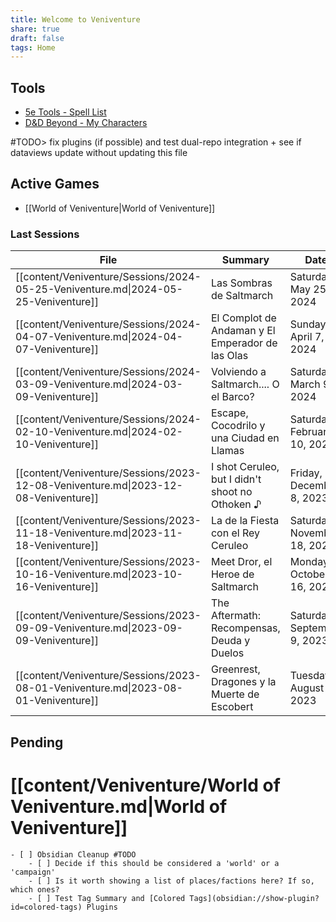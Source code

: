 ```yaml
---
title: Welcome to Veniventure
share: true
draft: false
tags: Home
---
```


## Tools

- [5e Tools - Spell List](https://5e.tools/spells.html)
- [D&D Beyond - My Characters](https://www.dndbeyond.com/characters)

#TODO> fix plugins (if possible) and test  dual-repo integration + see if dataviews update without updating this file

## Active Games

- [[World of Veniventure|World of Veniventure]]

### Last Sessions

| File                                                                               | Summary                                          | Date                        |
| ---------------------------------------------------------------------------------- | ------------------------------------------------ | --------------------------- |
| [[content/Veniventure/Sessions/2024-05-25-Veniventure.md\|2024-05-25-Veniventure]] | Las Sombras de Saltmarch                         | Saturday, May 25, 2024      |
| [[content/Veniventure/Sessions/2024-04-07-Veniventure.md\|2024-04-07-Veniventure]] | El Complot de Andaman y El Emperador de las Olas | Sunday, April 7, 2024       |
| [[content/Veniventure/Sessions/2024-03-09-Veniventure.md\|2024-03-09-Veniventure]] | Volviendo a Saltmarch.... O el Barco?            | Saturday, March 9, 2024     |
| [[content/Veniventure/Sessions/2024-02-10-Veniventure.md\|2024-02-10-Veniventure]] | Escape, Cocodrilo y una Ciudad en Llamas         | Saturday, February 10, 2024 |
| [[content/Veniventure/Sessions/2023-12-08-Veniventure.md\|2023-12-08-Veniventure]] | I shot Ceruleo, but I didn't shoot no Othoken ♪  | Friday, December 8, 2023    |
| [[content/Veniventure/Sessions/2023-11-18-Veniventure.md\|2023-11-18-Veniventure]] | La de la Fiesta con el Rey Ceruleo               | Saturday, November 18, 2023 |
| [[content/Veniventure/Sessions/2023-10-16-Veniventure.md\|2023-10-16-Veniventure]] | Meet Dror, el Heroe de Saltmarch                 | Monday, October 16, 2023    |
| [[content/Veniventure/Sessions/2023-09-09-Veniventure.md\|2023-09-09-Veniventure]] | The Aftermath: Recompensas, Deuda y Duelos       | Saturday, September 9, 2023 |
| [[content/Veniventure/Sessions/2023-08-01-Veniventure.md\|2023-08-01-Veniventure]] | Greenrest, Dragones y la Muerte de Escobert      | Tuesday, August 1, 2023     |


## Pending

# [[content/Veniventure/World of Veniventure.md|World of Veniventure]]

    - [ ] Obsidian Cleanup #TODO
        - [ ] Decide if this should be considered a 'world' or a 'campaign'
        - [ ] Is it worth showing a list of places/factions here? If so, which ones?
        - [ ] Test Tag Summary and [Colored Tags](obsidian://show-plugin?id=colored-tags) Plugins
